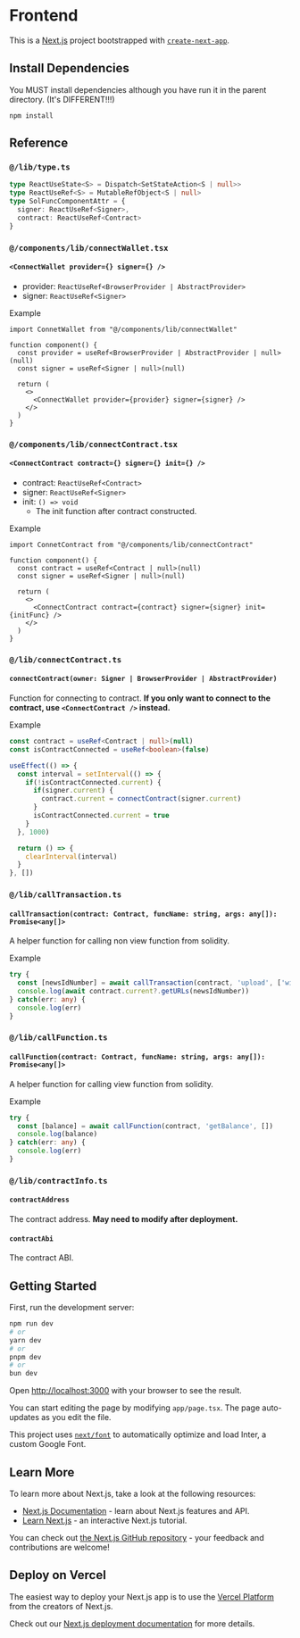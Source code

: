 # Frontend

This is a [Next.js](https://nextjs.org/) project bootstrapped with [`create-next-app`](https://github.com/vercel/next.js/tree/canary/packages/create-next-app).

## Install Dependencies
You MUST install dependencies although you have run it in the parent directory.
(It's DIFFERENT!!!)
```
npm install
```

## Reference

### `@/lib/type.ts`
```ts
type ReactUseState<S> = Dispatch<SetStateAction<S | null>>
type ReactUseRef<S> = MutableRefObject<S | null>
type SolFuncComponentAttr = {
  signer: ReactUseRef<Signer>,
  contract: ReactUseRef<Contract>
}
```

### `@/components/lib/connectWallet.tsx`
#### `<ConnectWallet provider={} signer={} />`
- provider: `ReactUseRef<BrowserProvider | AbstractProvider>`
- signer: `ReactUseRef<Signer>`

Example
```tsx
import ConnetWallet from "@/components/lib/connectWallet"

function component() {
  const provider = useRef<BrowserProvider | AbstractProvider | null>(null)
  const signer = useRef<Signer | null>(null)

  return (
    <>
      <ConnectWallet provider={provider} signer={signer} />
    </>
  )
}
```

### `@/components/lib/connectContract.tsx`
#### `<ConnectContract contract={} signer={} init={} />`
- contract: `ReactUseRef<Contract>`
- signer: `ReactUseRef<Signer>`
- init: `() => void`
  - The init function after contract constructed.

Example
```tsx
import ConnetContract from "@/components/lib/connectContract"

function component() {
  const contract = useRef<Contract | null>(null)
  const signer = useRef<Signer | null>(null)

  return (
    <>
      <ConnectContract contract={contract} signer={signer} init={initFunc} />
    </>
  )
}
```

### `@/lib/connectContract.ts`
#### `connectContract(owner: Signer | BrowserProvider | AbstractProvider)`
Function for connecting to contract. **If you only want to connect to the contract, use `<ConnectContract />` instead.**

Example
```ts
const contract = useRef<Contract | null>(null)
const isContractConnected = useRef<boolean>(false)

useEffect(() => {
  const interval = setInterval(() => {
    if(!isContractConnected.current) {
      if(signer.current) {
        contract.current = connectContract(signer.current)
      }
      isContractConnected.current = true
    }
  }, 1000)

  return () => {
    clearInterval(interval)
  }
}, [])
```

### `@/lib/callTransaction.ts`
#### `callTransaction(contract: Contract, funcName: string, args: any[]): Promise<any[]>`
A helper function for calling non view function from solidity.

Example
```ts
try {
  const [newsIdNumber] = await callTransaction(contract, 'upload', ['william', 'killer'])
  console.log(await contract.current?.getURLs(newsIdNumber))
} catch(err: any) {
  console.log(err)
}
```

### `@/lib/callFunction.ts`
#### `callFunction(contract: Contract, funcName: string, args: any[]): Promise<any[]>`
A helper function for calling view function from solidity.

Example
```ts
try {
  const [balance] = await callFunction(contract, 'getBalance', [])
  console.log(balance)
} catch(err: any) {
  console.log(err)
}
```

### `@/lib/contractInfo.ts`
#### `contractAddress`
The contract address. **May need to modify after deployment.**

#### `contractAbi`
The contract ABI.


## Getting Started

First, run the development server:

```bash
npm run dev
# or
yarn dev
# or
pnpm dev
# or
bun dev
```

Open [http://localhost:3000](http://localhost:3000) with your browser to see the result.

You can start editing the page by modifying `app/page.tsx`. The page auto-updates as you edit the file.

This project uses [`next/font`](https://nextjs.org/docs/basic-features/font-optimization) to automatically optimize and load Inter, a custom Google Font.

## Learn More

To learn more about Next.js, take a look at the following resources:

- [Next.js Documentation](https://nextjs.org/docs) - learn about Next.js features and API.
- [Learn Next.js](https://nextjs.org/learn) - an interactive Next.js tutorial.

You can check out [the Next.js GitHub repository](https://github.com/vercel/next.js/) - your feedback and contributions are welcome!

## Deploy on Vercel

The easiest way to deploy your Next.js app is to use the [Vercel Platform](https://vercel.com/new?utm_medium=default-template&filter=next.js&utm_source=create-next-app&utm_campaign=create-next-app-readme) from the creators of Next.js.

Check out our [Next.js deployment documentation](https://nextjs.org/docs/deployment) for more details.
